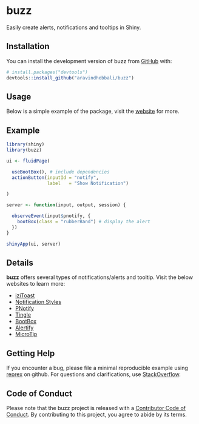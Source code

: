 
<!-- README.md is generated from README.Rmd. Please edit that file -->

# buzz

<!-- badges: start -->
<!-- badges: end -->

Easily create alerts, notifications and tooltips in Shiny.

## Installation

You can install the development version of buzz from
[GitHub](https://github.com/) with:

``` r
# install.packages("devtools")
devtools::install_github("aravindhebbali/buzz")
```

## Usage

Below is a simple example of the package, visit the
[website](https://buzz.rsquaredacademy.com) for more.

## Example

``` r
library(shiny)
library(buzz)

ui <- fluidPage(

  useBootBox(), # include dependencies
  actionButton(inputId = "notify",
               label   = "Show Notification")

)

server <- function(input, output, session) {

  observeEvent(input$pnotify, {
    bootBox(class = "rubberBand") # display the alert
  })
}

shinyApp(ui, server)
```

## Details

**buzz** offers several types of notifications/alerts and tooltip. Visit
the below websites to learn more:

-   [iziToast](https://github.com/marcelodolza/iziToast)
-   [Notification
    Styles](https://tympanus.net/Development/NotificationStyles/)
-   [PNotify](https://github.com/sciactive/pnotify)
-   [Tingle](https://github.com/robinparisi/tingle)
-   [BootBox](https://github.com/makeusabrew/bootbox)
-   [Alertify](https://github.com/MohammadYounes/AlertifyJS)
-   [MicroTip](https://github.com/ghosh/microtip)

## Getting Help

If you encounter a bug, please file a minimal reproducible example using
[reprex](https://reprex.tidyverse.org/index.html) on github. For
questions and clarifications, use
[StackOverflow](https://stackoverflow.com/).

## Code of Conduct

Please note that the buzz project is released with a [Contributor Code
of
Conduct](https://contributor-covenant.org/version/2/1/CODE_OF_CONDUCT.html).
By contributing to this project, you agree to abide by its terms.

